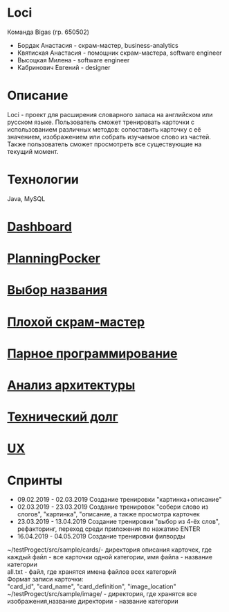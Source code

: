 # Loci
Команда Bigas (гр. 650502)
* Бордак Анастасия - скрам-мастер, business-analytics
* Квятиская Анастасия - помощник скрам-мастера, software engineer 
* Высоцкая Милена - software engineer
* Кабринович Евгений - designer
# Описание
Loci - проект для расширения словарного запаса на английском или русском языке. Пользователь сможет тренировать карточки с использованием различных методов: сопоставить карточку с её значением, изображением или собрать изучаемое слово из частей. Также пользователь сможет просмотреть все существующие на текущий момент.
# Технологии
Java, MySQL 
# [Dashboard](https://trello.com/b/MJmoT6JF/bigas)
# [PlanningPocker](https://play.planningpoker.com/play/game/YjlRoLAd1b59TqEGoOXF4dw8fAMCyyUt)
# [Выбор названия](https://goo.gl/forms/aYxLI051cNnhsHCr1)
# [Плохой скрам-мастер](https://goo.gl/forms/62OnkV5bjACXl06I2)
# [Парное программирование](https://github.com/Anastasiyabordak/Loci/blob/master/pair_programming.md)
# [Анализ архитектуры](https://github.com/Anastasiyabordak/Loci/blob/master/doc/arch.md)
# [Технический долг](https://github.com/Anastasiyabordak/Loci/blob/master/doc/debt.md)
# [UX](https://github.com/Anastasiyabordak/Loci/blob/master/doc/UX.md)
# Спринты
* 09.02.2019 - 02.03.2019 Создание тренировки "картинка+описание"
* 02.03.2019 - 23.03.2019 Создание тренировок "собери слово из слогов", "картинка", "описание, а также просмотра карточек
* 23.03.2019 - 13.04.2019 Создание тренировки "выбор из 4-ёх слов", рефакторинг, переход среди приложения по нажатию ENTER
* 16.04.2019 - 04.05.2019 Создание тренировки филворды


~/testProgect/src/sample/cards/- директория описания карточек, где каждый файл - все карточки одной категории, имя файла - название категории <br> 
all.txt - файл, где хранятся имена файлов всех категорий <br> 
Формат записи карточки: <br> 
"card_id", "card_name", "card_definition", "image_location" <br> 
~/testProgect/src/sample/image/ - директория, где хранятся все изображения,название директории - название категории <br> 
